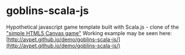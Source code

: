 # goblins-scala-js

Hypothetical javascript game template built with Scala.js - clone of the ["simple HTML5 Canvas game"](http://www.lostdecadegames.com/how-to-make-a-simple-html5-canvas-game/)
Working example may be seen here: [http://avpet.github.io/demo/goblins-scala-js/](http://avpet.github.io/demo/goblins-scala-js/)

